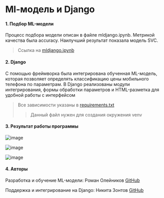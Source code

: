 # Ml-модель и Django


#### 1. Подбор ML-модели

Процесс подбора модели описан в файле mldjango.ipynb. Метрикой качества была accuracy. Наилучший результат показала модель SVC.

> Ссылка на [mldjango.ipynb](https://github.com/zoLikeCode/ML-Django-Classification/blob/master/mldjango.ipynb)






#### 2. Django

С помощью фреймворка была интегрирована обученная ML-модель, которая позволяет определять классификацию цены мобильного телефона по параметрам. В Django реализованы модули интегрирования, формы обработки параметров и HTML-разметка для удобной работы с интерфейсом

> Все зависимости указаны в [requirements.txt](https://github.com/zoLikeCode/ML-Django-Classification/blob/master/requirements.txt)
> > Данный файл нужен для создания окружения venv


#### 3. Результат работы программы

![image](https://user-images.githubusercontent.com/70718862/158981563-5d2af3d8-deb8-4904-ad95-94df8fd05d76.png)

![image](https://user-images.githubusercontent.com/70718862/158981635-f5c3b710-f0cf-4b4a-976d-39f8d4b22df9.png)

![image](https://user-images.githubusercontent.com/70718862/158981753-aad13e3d-b587-4226-83fa-44e3b5ebd958.png)


#### 4. Авторы

Разработка и обучение ML-модели: Роман Олейников [GitHub](https://github.com/Oleynikov-Roman)

Поддержка и интегрирование на Django: Никита Зонтов [GitHub](https://github.com/zoLikeCode)



